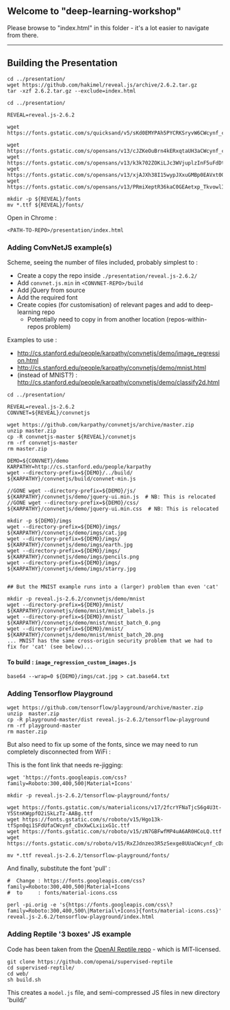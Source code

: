 ## Welcome to "deep-learning-workshop"

Please browse to "index.html" in this folder - it's a lot easier to navigate from there.


------------------------------

## Building the Presentation

```
cd ../presentation/
wget https://github.com/hakimel/reveal.js/archive/2.6.2.tar.gz
tar -xzf 2.6.2.tar.gz --exclude=index.html
```


```
cd ../presentation/

REVEAL=reveal.js-2.6.2

wget https://fonts.gstatic.com/s/quicksand/v5/sKd0EMYPAh5PYCRKSryvW6CWcynf_cDxXwCLxiixG1c.ttf

wget https://fonts.gstatic.com/s/opensans/v13/cJZKeOuBrn4kERxqtaUH3aCWcynf_cDxXwCLxiixG1c.ttf
wget https://fonts.gstatic.com/s/opensans/v13/k3k702ZOKiLJc3WVjuplzInF5uFdDttMLvmWuJdhhgs.ttf
wget https://fonts.gstatic.com/s/opensans/v13/xjAJXh38I15wypJXxuGMBp0EAVxt0G0biEntp43Qt6E.ttf
wget https://fonts.gstatic.com/s/opensans/v13/PRmiXeptR36kaC0GEAetxp_TkvowlIOtbR7ePgFOpF4.ttf

mkdir -p ${REVEAL}/fonts
mv *.ttf ${REVEAL}/fonts/
```




Open in Chrome : 
```
<PATH-TO-REPO>/presentation/index.html
```


### Adding ConvNetJS example(s) 

Scheme, seeing the number of files included, probably simplest to :

*  Create a copy the repo inside ```./presentation/reveal.js-2.6.2/```
*  Add ```convnet.js.min``` in ```<CONVNET-REPO>/build```
*  Add jQuery from source
*  Add the required font
*  Create copies (for customisation) of relevant pages and add to deep-learning repo
   *  Potentially need to copy in from another location (repos-within-repos problem)

Examples to use : 
*  http://cs.stanford.edu/people/karpathy/convnetjs/demo/image_regression.html
*  http://cs.stanford.edu/people/karpathy/convnetjs/demo/mnist.html
*  (instead of MNIST?) : http://cs.stanford.edu/people/karpathy/convnetjs/demo/classify2d.html

```
cd ../presentation/

REVEAL=reveal.js-2.6.2
CONVNET=${REVEAL}/convnetjs

wget https://github.com/karpathy/convnetjs/archive/master.zip
unzip master.zip
cp -R convnetjs-master ${REVEAL}/convnetjs
rm -rf convnetjs-master
rm master.zip

DEMO=${CONVNET}/demo
KARPATHY=http://cs.stanford.edu/people/karpathy
wget --directory-prefix=${DEMO}/../build/ ${KARPATHY}/convnetjs/build/convnet-min.js 

//GONE wget --directory-prefix=${DEMO}/js/ ${KARPATHY}/convnetjs/demo/jquery-ui.min.js  # NB: This is relocated
//GONE wget --directory-prefix=${DEMO}/css/ ${KARPATHY}/convnetjs/demo/jquery-ui.min.css  # NB: This is relocated

mkdir -p ${DEMO}/imgs
wget --directory-prefix=${DEMO}/imgs/ ${KARPATHY}/convnetjs/demo/imgs/cat.jpg
wget --directory-prefix=${DEMO}/imgs/ ${KARPATHY}/convnetjs/demo/imgs/earth.jpg
wget --directory-prefix=${DEMO}/imgs/ ${KARPATHY}/convnetjs/demo/imgs/pencils.png
wget --directory-prefix=${DEMO}/imgs/ ${KARPATHY}/convnetjs/demo/imgs/starry.jpg


## But the MNIST example runs into a (larger) problem than even 'cat'

mkdir -p reveal.js-2.6.2/convnetjs/demo/mnist
wget --directory-prefix=${DEMO}/mnist/ ${KARPATHY}/convnetjs/demo/mnist/mnist_labels.js
wget --directory-prefix=${DEMO}/mnist/ ${KARPATHY}/convnetjs/demo/mnist/mnist_batch_0.png
wget --directory-prefix=${DEMO}/mnist/ ${KARPATHY}/convnetjs/demo/mnist/mnist_batch_20.png
... MNIST has the same cross-origin security problem that we had to fix for 'cat' (see below)...

```

#### To build : ```image_regression_custom_images.js```

```
base64 --wrap=0 ${DEMO}/imgs/cat.jpg > cat.base64.txt
```


### Adding Tensorflow Playground

```
wget https://github.com/tensorflow/playground/archive/master.zip
unzip  master.zip 
cp -R playground-master/dist reveal.js-2.6.2/tensorflow-playground
rm -rf playground-master
rm master.zip
```

But also need to fix up some of the fonts, since we may need to run completely disconnected from WiFi :

This is the font link that needs re-jigging:
```
wget 'https://fonts.googleapis.com/css?family=Roboto:300,400,500|Material+Icons'
```

```
mkdir -p reveal.js-2.6.2/tensorflow-playground/fonts/

wget https://fonts.gstatic.com/s/materialicons/v17/2fcrYFNaTjcS6g4U3t-Y5StnKWgpfO2iSkLzTz-AABg.ttf
wget https://fonts.gstatic.com/s/roboto/v15/Hgo13k-tfSpn0qi1SFdUfaCWcynf_cDxXwCLxiixG1c.ttf
wget https://fonts.gstatic.com/s/roboto/v15/zN7GBFwfMP4uA6AR0HCoLQ.ttf
wget https://fonts.gstatic.com/s/roboto/v15/RxZJdnzeo3R5zSexge8UUaCWcynf_cDxXwCLxiixG1c.ttf

mv *.ttf reveal.js-2.6.2/tensorflow-playground/fonts/
```

And finally, substitute the font 'pull' : 
```
#  Change : https://fonts.googleapis.com/css?family=Roboto:300,400,500|Material+Icons
#  to     : fonts/material-icons.css

perl -pi.orig -e 's{https://fonts.googleapis.com/css\?family=Roboto:300,400,500\|Material\+Icons}{fonts/material-icons.css}' reveal.js-2.6.2/tensorflow-playground/index.html

```


  <link href="https://fonts.googleapis.com/css?family=Roboto:300,400,500|Material+Icons" rel="stylesheet" type="text/css">
  <link href="fonts/material-icons.css" rel="stylesheet" type="text/css">



### Adding Reptile '3 boxes' JS example

Code has been taken from the [OpenAI Reptile repo](https://github.com/openai/supervised-reptile/tree/master/web) - 
which is MIT-licensed.  

```
git clone https://github.com/openai/supervised-reptile
cd supervised-reptile/
cd web/
sh build.sh 
```
This creates a ```model.js``` file, and semi-compressed JS files in new directory 'build/'

